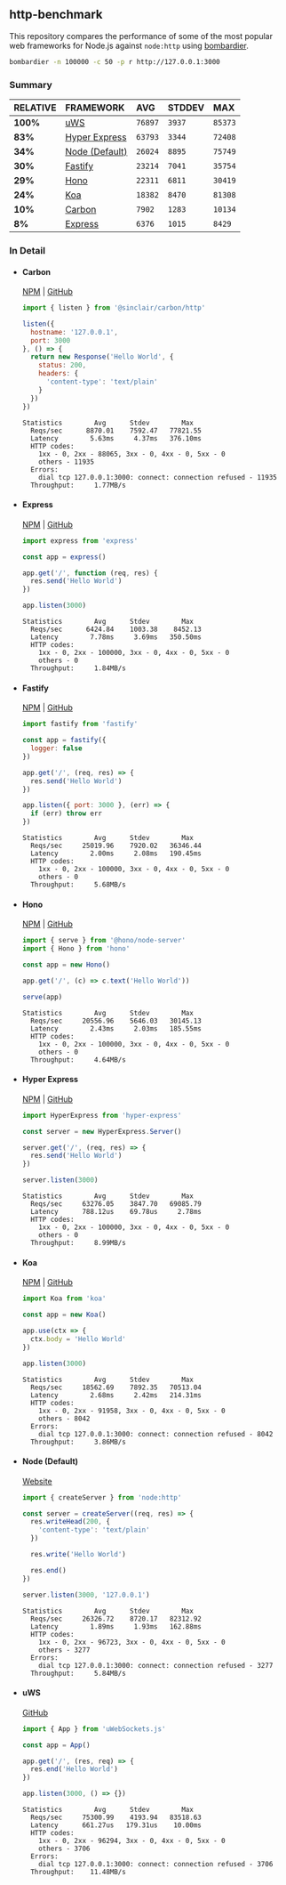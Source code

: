 ## http-benchmark

This repository compares the performance of some of the most popular web frameworks for Node.js against `node:http` using [bombardier](https://github.com/codesenberg/bombardier).

```bash
bombardier -n 100000 -c 50 -p r http://127.0.0.1:3000
```

### Summary

| RELATIVE | FRAMEWORK | AVG | STDDEV | MAX |
| :--- | :--- | :--- | :--- | :--- |
| **100%** | [uWS](#uws) | `76897` | `3937` | `85373` |
| **83%** | [Hyper Express](#hyper-express) | `63793` | `3344` | `72408` |
| **34%** | [Node (Default)](#node-default) | `26024` | `8895` | `75749` |
| **30%** | [Fastify](#fastify) | `23214` | `7041` | `35754` |
| **29%** | [Hono](#hono) | `22311` | `6811` | `30419` |
| **24%** | [Koa](#koa) | `18382` | `8470` | `81308` |
| **10%** | [Carbon](#carbon) | `7902` | `1283` | `10134` |
| **8%** | [Express](#express) | `6376` | `1015` | `8429` |


### In Detail

- #### Carbon
  [NPM](https://npmjs.com/@sinclair/carbon) | [GitHub](https://github.com/sinclairzx81/carbon)
  ```js
  import { listen } from '@sinclair/carbon/http'

  listen({
    hostname: '127.0.0.1',
    port: 3000
  }, () => {
    return new Response('Hello World', {
      status: 200,
      headers: {
        'content-type': 'text/plain'
      }
    })
  })
  ```

  ```
  Statistics        Avg      Stdev        Max
    Reqs/sec      8870.01    7592.47   77821.55
    Latency        5.63ms     4.37ms   376.10ms
    HTTP codes:
      1xx - 0, 2xx - 88065, 3xx - 0, 4xx - 0, 5xx - 0
      others - 11935
    Errors:
      dial tcp 127.0.0.1:3000: connect: connection refused - 11935
    Throughput:     1.77MB/s
  ```

- #### Express
  [NPM](https://npmjs.com/express) | [GitHub](https://github.com/expressjs/express)
  ```js
  import express from 'express'

  const app = express()

  app.get('/', function (req, res) {
    res.send('Hello World')
  })

  app.listen(3000)
  ```

  ```
  Statistics        Avg      Stdev        Max
    Reqs/sec      6424.84    1003.38    8452.13
    Latency        7.78ms     3.69ms   350.50ms
    HTTP codes:
      1xx - 0, 2xx - 100000, 3xx - 0, 4xx - 0, 5xx - 0
      others - 0
    Throughput:     1.84MB/s
  ```

- #### Fastify
  [NPM](https://npmjs.com/fastify) | [GitHub](https://github.com/fastify/fastify)
  ```js
  import fastify from 'fastify'

  const app = fastify({
    logger: false
  })

  app.get('/', (req, res) => {
    res.send('Hello World')
  })

  app.listen({ port: 3000 }, (err) => {
    if (err) throw err
  })
  ```

  ```
  Statistics        Avg      Stdev        Max
    Reqs/sec     25019.96    7920.02   36346.44
    Latency        2.00ms     2.08ms   190.45ms
    HTTP codes:
      1xx - 0, 2xx - 100000, 3xx - 0, 4xx - 0, 5xx - 0
      others - 0
    Throughput:     5.68MB/s
  ```

- #### Hono
  [NPM](https://npmjs.com/hono) | [GitHub](https://github.com/honojs/hono)
  ```js
  import { serve } from '@hono/node-server'
  import { Hono } from 'hono'

  const app = new Hono()

  app.get('/', (c) => c.text('Hello World'))

  serve(app)
  ```

  ```
  Statistics        Avg      Stdev        Max
    Reqs/sec     20556.96    5646.03   30145.13
    Latency        2.43ms     2.03ms   185.55ms
    HTTP codes:
      1xx - 0, 2xx - 100000, 3xx - 0, 4xx - 0, 5xx - 0
      others - 0
    Throughput:     4.64MB/s
  ```

- #### Hyper Express
  [NPM](https://npmjs.com/hyper-express) | [GitHub](https://github.com/kartikk221/hyper-express)
  ```js
  import HyperExpress from 'hyper-express'

  const server = new HyperExpress.Server()

  server.get('/', (req, res) => {
    res.send('Hello World')
  })

  server.listen(3000)
  ```

  ```
  Statistics        Avg      Stdev        Max
    Reqs/sec     63276.05    3847.70   69085.79
    Latency      788.12us    69.78us     2.78ms
    HTTP codes:
      1xx - 0, 2xx - 100000, 3xx - 0, 4xx - 0, 5xx - 0
      others - 0
    Throughput:     8.99MB/s
  ```

- #### Koa
  [NPM](https://npmjs.com/koa) | [GitHub](https://github.com/koajs/koa)
  ```js
  import Koa from 'koa'

  const app = new Koa()

  app.use(ctx => {
    ctx.body = 'Hello World'
  })

  app.listen(3000)
  ```

  ```
  Statistics        Avg      Stdev        Max
    Reqs/sec     18562.69    7892.35   70513.04
    Latency        2.68ms     2.42ms   214.31ms
    HTTP codes:
      1xx - 0, 2xx - 91958, 3xx - 0, 4xx - 0, 5xx - 0
      others - 8042
    Errors:
      dial tcp 127.0.0.1:3000: connect: connection refused - 8042
    Throughput:     3.86MB/s
  ```

- #### Node (Default)
  [Website](https://nodejs.org/api/http.html)
  ```js
  import { createServer } from 'node:http'

  const server = createServer((req, res) => {
    res.writeHead(200, {
      'content-type': 'text/plain'
    })

    res.write('Hello World')

    res.end()
  })

  server.listen(3000, '127.0.0.1')
  ```

  ```
  Statistics        Avg      Stdev        Max
    Reqs/sec     26326.72    8720.17   82312.92
    Latency        1.89ms     1.93ms   162.88ms
    HTTP codes:
      1xx - 0, 2xx - 96723, 3xx - 0, 4xx - 0, 5xx - 0
      others - 3277
    Errors:
      dial tcp 127.0.0.1:3000: connect: connection refused - 3277
    Throughput:     5.84MB/s
  ```

- #### uWS
  [GitHub](https://github.com/uNetworking/uWebSockets.js)
  ```js
  import { App } from 'uWebSockets.js'

  const app = App()

  app.get('/', (res, req) => {
    res.end('Hello World')
  })

  app.listen(3000, () => {})
  ```

  ```
  Statistics        Avg      Stdev        Max
    Reqs/sec     75300.99    4193.94   83518.63
    Latency      661.27us   179.31us    10.00ms
    HTTP codes:
      1xx - 0, 2xx - 96294, 3xx - 0, 4xx - 0, 5xx - 0
      others - 3706
    Errors:
      dial tcp 127.0.0.1:3000: connect: connection refused - 3706
    Throughput:    11.48MB/s
  ```


